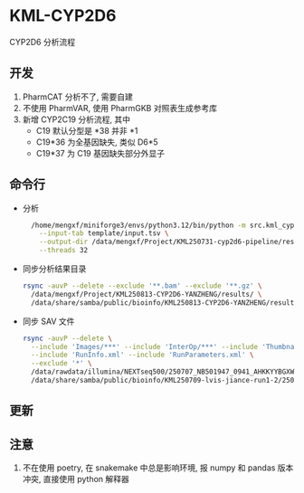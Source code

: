 # KML-CYP2D6

CYP2D6 分析流程

## 开发

1. PharmCAT 分析不了, 需要自建
2. 不使用 PharmVAR, 使用 PharmGKB 对照表生成参考库
3. 新增 CYP2C19 分析流程, 其中
    - C19 默认分型是 \*38 并非 \*1
    - C19\*36 为全基因缺失, 类似 D6\*5
    - C19\*37 为 C19 基因缺失部分外显子

## 命令行

- 分析

  ```bash
    /home/mengxf/miniforge3/envs/python3.12/bin/python -m src.kml_cyp2d6 \
      --input-tab template/input.tsv \
      --output-dir /data/mengxf/Project/KML250731-cyp2d6-pipeline/results/250731 \
      --threads 32
  ```

- 同步分析结果目录

  ```bash
  rsync -auvP --delete --exclude '**.bam' --exclude '**.gz' \
    /data/mengxf/Project/KML250813-CYP2D6-YANZHENG/results/ \
    /data/share/samba/public/bioinfo/KML250813-CYP2D6-YANZHENG/results/
  ```

- 同步 SAV 文件

    ```bash
    rsync -auvP --delete \
      --include 'Images/***' --include 'InterOp/***' --include 'Thumbnail_Images/***' \
      --include 'RunInfo.xml' --include 'RunParameters.xml' \
      --exclude '*' \
      /data/rawdata/illumina/NEXTseq500/250707_NB501947_0941_AHKKYYBGXW/ \
      /data/share/samba/public/bioinfo/KML250709-lvis-jiance-run1-2/250707_NB501947_0941_AHKKYYBGXW/
    ```

## 更新

## 注意

1. 不在使用 poetry, 在 snakemake 中总是影响环境, 报 numpy 和 pandas 版本冲突, 直接使用 python 解释器

